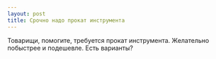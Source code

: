 ```yaml
---
layout: post 
title: Срочно надо прокат инструмента 
--- 
```

Товарищи, помогите, требуется прокат инструмента. Желательно побыстрее и подешевле. Есть варианты?